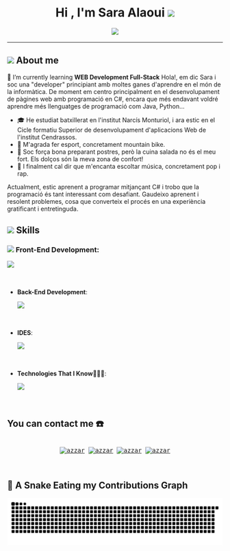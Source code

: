 <h1 align="center">Hi , I'm Sara Alaoui <img src="https://media.giphy.com/media/hvRJCLFzcasrR4ia7z/giphy.gif" width="35"></h1>
<p align="center">
  <a href="https://github.com/DenverCoder1/readme-typing-svg">
  <img src="https://readme-typing-svg.herokuapp.com?lines=👩‍💻+I'm+a+Web+Development+Student;🚀+Always+Building;📚+Always+Learning;✨+Always+learning+new+things&center=true&width=500&height=50">
</a>

</p>
<hr/>

## <picture><img src = "https://github.com/7oSkaaa/7oSkaaa/blob/main/Images/about_me.gif?raw=true" width = 50px></picture> About me
🌱 I’m currently learning **WEB Development Full-Stack**
Hola!, em dic Sara i soc una "developer" principiant amb moltes ganes d'aprendre en el món de la informàtica. 
De moment em centro principalment en el desenvolupament de pàgines web amb programació en C#, encara que més endavant voldré aprendre més llenguatges de programació com Java, Python...

- 🎓 He estudiat batxillerat en l'institut Narcís Monturiol, i ara estic en el Cicle formatiu Superior de desenvolupament d'aplicacions Web de l'institut Cendrassos.
- 🥇 M'agrada fer esport, concretament mountain bike.
- 🥈 Soc força bona preparant postres, però la cuina salada no és el meu fort. Els dolços són la meva zona de confort!
- 🥉 I finalment cal dir que m'encanta escoltar música, concretament pop i rap.

Actualment, estic aprenent a programar mitjançant C# i trobo que la programació és tant interessant com desafiant. Gaudeixo aprenent i resolent problemes, cosa que converteix el procés en una experiència gratificant i entretinguda.
<br>

## <img src="https://media2.giphy.com/media/QssGEmpkyEOhBCb7e1/giphy.gif?cid=ecf05e47a0n3gi1bfqntqmob8g9aid1oyj2wr3ds3mg700bl&rid=giphy.gif" width ="25"><b> Skills</b>

### <picture> <img src = "https://github.com/7oSkaaa/7oSkaaa/blob/main/Images/Front_End.gif?raw=true" width = 50px>  </picture> **Front-End Development**:
   <p align="left">
  <a href="https://skillicons.dev">
    <img src="https://skillicons.dev/icons?i=html,css,js"/>
  </a>
</p>
<br>

- **Back-End Development**:
   <p align="left">
  <a href="https://skillicons.dev">
    <img src="https://skillicons.dev/icons?i=cs,java"/>
  </a>
</p>
<br>

- **IDES**:
    <p align="left">
  <a href="https://skillicons.dev">
    <img src="https://skillicons.dev/icons?i=rider,vscode,eclipse"/>
  </a>
</p>

<br>

- **Technologies That I Know**👨🏻‍💻:
    <p align="left">
  <a href="https://skillicons.dev">
    <img src="https://skillicons.dev/icons?i=git,github,regex,md,bash,dotnet,mysql,stackoverflow,discord,ubuntu"/>
  </a>
</p>

<br>

## You can contact me ☎️

<div>
  <samp>
    <p align="center">
      <br/>
      <a href="https://www.linkedin.com/in/azzar-budiyanto/" target="blank"><img align="center"
         src="https://img.shields.io/badge/linkedin-%231DA1F2.svg?style=for-the-badge&logo=linkedin&logoColor=white"
         alt="azzar" height="30"/></a>
      <a href="mailto:azzar.mr.zs@gmail.com" target="blank"><img align="center"
         src="https://img.shields.io/badge/gmail-EA4335.svg?style=for-the-badge&logo=gmail&logoColor=white"
         alt="azzar" height="30"/></a>
      <a href="https://instagram.com/azzar_budiyanto" target="blank"><img align="center"
         src="https://img.shields.io/badge/instagram-%23E4405F.svg?style=for-the-badge&logo=Instagram&logoColor=white"
         alt="azzar" height="30"/></a>
      <a href="https://wa.me/+6282232529804" target="blank"><img align="center"
         src="https://img.shields.io/badge/whatsapp-4B7F1.svg?style=for-the-badge&logo=whatsapp&logoColor=white"
         alt="azzar" height="30"/></a>
      <br>
    </p>
  </samp>
</div>

<br>

## 🐍 A Snake Eating my Contributions Graph
	
<p align = "center">
	<img src = "https://github.com/7oSkaaa/7oSkaaa/blob/output/github-contribution-grid-snake.svg?" alt = "Snake Game"/>
</p>
